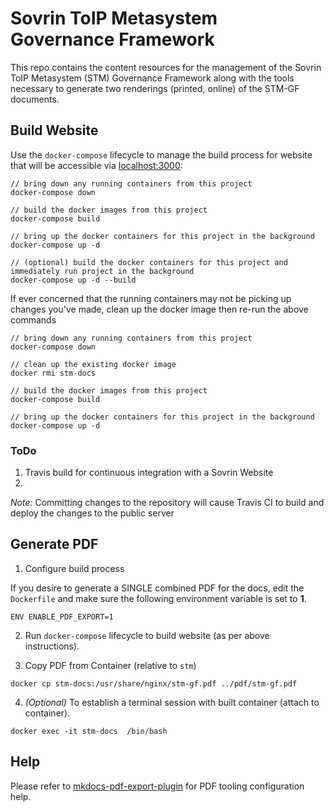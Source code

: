 # Sovrin ToIP Metasystem Governance Framework

This repo contains the content resources for the management of the Sovrin ToIP Metasystem (STM) Governance Framework along with the tools necessary to generate two renderings (printed, online) of the STM-GF documents.

## Build Website

Use the ```docker-compose``` lifecycle to manage the build process for website that will be accessible via [localhost:3000](http:/localhost:3000):

```
// bring down any running containers from this project
docker-compose down

// build the docker images from this project
docker-compose build

// bring up the docker containers for this project in the background
docker-compose up -d

// (optional) build the docker containers for this project and immediately run project in the background
docker-compose up -d --build
```

If ever concerned that the running containers may not be picking up changes you've made, clean up the docker image then re-run the above commands
```
// bring down any running containers from this project
docker-compose down

// clean up the existing docker image
docker rmi stm-docs

// build the docker images from this project
docker-compose build

// bring up the docker containers for this project in the background
docker-compose up -d
```

### ToDo

1. Travis build for continuous integration with a Sovrin Website
2.

*Note:* Committing changes to the repository will cause Travis CI to build and deploy the changes to the public server

## Generate PDF

1. Configure build process

If you desire to generate a SINGLE combined PDF for the docs, edit the ```Dockerfile``` and make sure the following environment variable is set to **1**.

```
ENV ENABLE_PDF_EXPORT=1
```

2.  Run ```docker-compose``` lifecycle to build website (as per above instructions).

3. Copy PDF from Container (relative to ```stm```)
```
docker cp stm-docs:/usr/share/nginx/stm-gf.pdf ../pdf/stm-gf.pdf
```

4. *(Optional)* To establish a terminal session with built container (attach to container).

```
docker exec -it stm-docs  /bin/bash
```

## Help
Please refer to [mkdocs-pdf-export-plugin](https://github.com/zhaoterryy/mkdocs-pdf-export-plugin) for PDF tooling configuration help.
